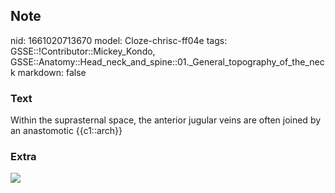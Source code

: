 ## Note
nid: 1661020713670
model: Cloze-chrisc-ff04e
tags: GSSE::!Contributor::Mickey_Kondo, GSSE::Anatomy::Head_neck_and_spine::01._General_topography_of_the_neck
markdown: false

### Text
Within the suprasternal space, the anterior jugular veins are often joined by an anastomotic {{c1::arch}}

### Extra
<img src="070417_0758_DeepCervica1.jpg">
